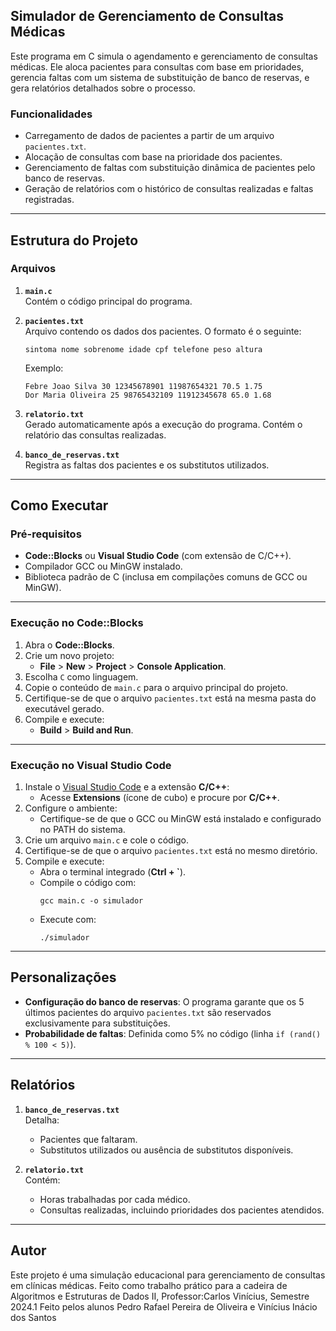 ## Simulador de Gerenciamento de Consultas Médicas

Este programa em C simula o agendamento e gerenciamento de consultas médicas. Ele aloca pacientes para consultas com base em prioridades, gerencia faltas com um sistema de substituição de banco de reservas, e gera relatórios detalhados sobre o processo.

### **Funcionalidades**
- Carregamento de dados de pacientes a partir de um arquivo `pacientes.txt`.
- Alocação de consultas com base na prioridade dos pacientes.
- Gerenciamento de faltas com substituição dinâmica de pacientes pelo banco de reservas.
- Geração de relatórios com o histórico de consultas realizadas e faltas registradas.

---

## **Estrutura do Projeto**

### **Arquivos**
1. **`main.c`**  
   Contém o código principal do programa.
   
2. **`pacientes.txt`**  
   Arquivo contendo os dados dos pacientes. O formato é o seguinte:
   ```
   sintoma nome sobrenome idade cpf telefone peso altura
   ```
   Exemplo:
   ```
   Febre Joao Silva 30 12345678901 11987654321 70.5 1.75
   Dor Maria Oliveira 25 98765432109 11912345678 65.0 1.68
   ```

3. **`relatorio.txt`**  
   Gerado automaticamente após a execução do programa. Contém o relatório das consultas realizadas.

4. **`banco_de_reservas.txt`**  
   Registra as faltas dos pacientes e os substitutos utilizados.

---

## **Como Executar**

### **Pré-requisitos**
- **Code::Blocks** ou **Visual Studio Code** (com extensão de C/C++).
- Compilador GCC ou MinGW instalado.
- Biblioteca padrão de C (inclusa em compilações comuns de GCC ou MinGW).

---

### **Execução no Code::Blocks**
1. Abra o **Code::Blocks**.
2. Crie um novo projeto:
   - **File** > **New** > **Project** > **Console Application**.
3. Escolha `C` como linguagem.
4. Copie o conteúdo de `main.c` para o arquivo principal do projeto.
5. Certifique-se de que o arquivo `pacientes.txt` está na mesma pasta do executável gerado.
6. Compile e execute:
   - **Build** > **Build and Run**.

---

### **Execução no Visual Studio Code**
1. Instale o [Visual Studio Code](https://code.visualstudio.com/) e a extensão **C/C++**:
   - Acesse **Extensions** (ícone de cubo) e procure por **C/C++**.
2. Configure o ambiente:
   - Certifique-se de que o GCC ou MinGW está instalado e configurado no PATH do sistema.
3. Crie um arquivo `main.c` e cole o código.
4. Certifique-se de que o arquivo `pacientes.txt` está no mesmo diretório.
5. Compile e execute:
   - Abra o terminal integrado (**Ctrl + `**).
   - Compile o código com:
     ```
     gcc main.c -o simulador
     ```
   - Execute com:
     ```
     ./simulador
     ```

---

## **Personalizações**
- **Configuração do banco de reservas**: O programa garante que os 5 últimos pacientes do arquivo `pacientes.txt` são reservados exclusivamente para substituições.
- **Probabilidade de faltas**: Definida como 5% no código (linha `if (rand() % 100 < 5)`).

---

## **Relatórios**
1. **`banco_de_reservas.txt`**  
   Detalha:
   - Pacientes que faltaram.
   - Substitutos utilizados ou ausência de substitutos disponíveis.

2. **`relatorio.txt`**  
   Contém:
   - Horas trabalhadas por cada médico.
   - Consultas realizadas, incluindo prioridades dos pacientes atendidos.

---

## **Autor**
Este projeto é uma simulação educacional para gerenciamento de consultas em clínicas médicas.
Feito como trabalho prático para a cadeira de Algoritmos e Estruturas de Dados II, Professor:Carlos Vinícius, Semestre 2024.1
Feito pelos alunos Pedro Rafael Pereira de Oliveira e Vinícius Inácio dos Santos
